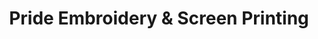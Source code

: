 ---
title: "Pride Embroidery & Screen Printing"
url: /logan/pride-embroidery-und-screen-printing/
shop: Kleidung
---